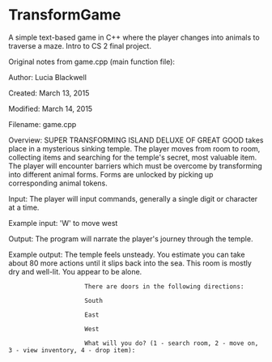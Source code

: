 # TransformGame
A simple text-based game in C++ where the player changes into animals to traverse a maze. Intro to CS 2 final project.

Original notes from game.cpp (main function file):

Author:   Lucia Blackwell

Created:  March 13, 2015

Modified: March 14, 2015

Filename: game.cpp

Overview: SUPER TRANSFORMING ISLAND DELUXE OF GREAT GOOD takes place in a mysterious sinking temple. The player moves from room to room, collecting items and searching for the temple's secret, most valuable item. The player will encounter barriers which must be overcome by transforming into different animal forms. Forms are unlocked by picking up corresponding animal tokens.


Input: The player will input commands, generally a single digit or character at a time.

Example input: 'W' to move west


Output:   The program will narrate the player's journey through the temple.

Example output: The temple feels unsteady. You estimate you can take about 80 more actions until it slips back into the sea.
                         This room is mostly dry and well-lit. You appear to be alone.
                         
                         There are doors in the following directions:
                         
                         South
                         
                         East
                         
                         West
                         
                         What will you do? (1 - search room, 2 - move on, 3 - view inventory, 4 - drop item):
